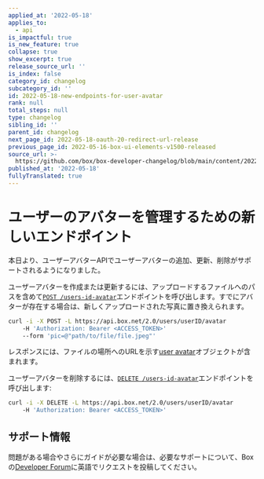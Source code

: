 ```yaml
---
applied_at: '2022-05-18'
applies_to:
  - api
is_impactful: true
is_new_feature: true
collapse: true
show_excerpt: true
release_source_url: ''
is_index: false
category_id: changelog
subcategory_id: ''
id: 2022-05-18-new-endpoints-for-user-avatar
rank: null
total_steps: null
type: changelog
sibling_id: ''
parent_id: changelog
next_page_id: 2022-05-18-oauth-20-redirect-url-release
previous_page_id: 2022-05-16-box-ui-elements-v1500-released
source_url: >-
  https://github.com/box/box-developer-changelog/blob/main/content/2022/05-18-new-endpoints-for-user-avatar.md
published_at: '2022-05-18'
fullyTranslated: true
---
```

# ユーザーのアバターを管理するための新しいエンドポイント

本日より、ユーザーアバターAPIでユーザーアバターの追加、更新、削除がサポートされるようになりました。

ユーザーアバターを作成または更新するには、アップロードするファイルへのパスを含めて[`POST /users-id-avatar`][2]エンドポイントを呼び出します。すでにアバターが存在する場合は、新しくアップロードされた写真に置き換えられます。

```sh
curl -i -X POST -L https://api.box.net/2.0/users/userID/avatar 
    -H 'Authorization: Bearer <ACCESS_TOKEN>' 
    --form 'pic=@"path/to/file/file.jpeg"'
```

レスポンスには、ファイルの場所へのURLを示す[user avatar][4]オブジェクトが含まれます。

ユーザーアバターを削除するには、[`DELETE /users-id-avatar`][3]エンドポイントを呼び出します:

```sh
curl -i -X DELETE -L https://api.box.net/2.0/users/userID/avatar 
    -H 'Authorization: Bearer <ACCESS_TOKEN>'
```

## サポート情報

問題がある場合やさらにガイドが必要な場合は、必要なサポートについて、Boxの[Developer Forum][1]に英語でリクエストを投稿してください。

[1]: https://support.box.com/hc/en-us/community/topics/360001932973-Platform-and-Developer-Forum

[2]: e://post-users-id-avatar

[3]: e://delete-users-id-avatar

[4]: r://user-avatar
